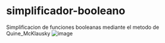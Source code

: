 # simplificador-booleano
Simplificacion de funciones booleanas mediante el metodo de Quine_McKlausky
![image](https://github.com/AngMur/simplificador-booleano/assets/163950319/0a4a893e-67b8-40e2-8229-9d8b1b0a7068)
